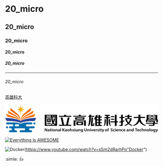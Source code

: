 # 20_micro
## 20_micro
### 20_micro
#### 20_micro
##### 20_micro
-------------------------
###### 20_micro

[高雄科大](https://www.nkust.edu.tw/)

![NKUST](school.png "高雄科大")

[![Everything Is AWESOME](https://img.youtube.com/vi/StTqXEQ2l-Y/0.jpg)](https://www.youtube.com/watch?v=StTqXEQ2l-Y "Everything Is AWESOME")

![Docker](https://img.youtube.com/watch?v=sSm2dRarhPo)(https://www.youtube.com/watch?v=sSm2dRarhPo"Docker")


:simle:
:+1:
